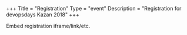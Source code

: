 +++
Title = "Registration"
Type = "event"
Description = "Registration for devopsdays Kazan 2018"
+++

<div style="width:100%; text-align:left;">

Embed registration iframe/link/etc.
</div></div>
</div>
